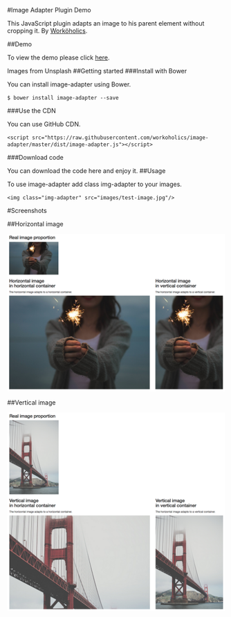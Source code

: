 
#Image Adapter Plugin Demo

This JavaScript plugin adapts an image to his parent element without cropping it.
By [Worköholics](http://www.workoholics.es "Worköholics").

##Demo

To view the demo please click [here](http://workoholics.github.io/image-adapter/ "Image Adapter Demo").

Images from Unsplash
##Getting started
###Install with Bower

You can install image-adapter using Bower.

	$ bower install image-adapter --save

###Use the CDN

You can use GitHub CDN.

	<script src="https://raw.githubusercontent.com/workoholics/image-adapter/master/dist/image-adapter.js"></script>

###Download code

You can download the code here and enjoy it.
##Usage

To use image-adapter add class img-adapter to your images.

	<img class="img-adapter" src="images/test-image.jpg"/>


#Screenshots

##Horizontal image

![Horizontal image screenshot](https://raw.githubusercontent.com/workoholics/image-adapter/master/screenshots/screenshot_1.png "Horizontal image screenshot")

##Vertical image

![Vertical image screenshot](https://raw.githubusercontent.com/workoholics/image-adapter/master/screenshots/screenshot_2.png "Vertical image screenshot")

